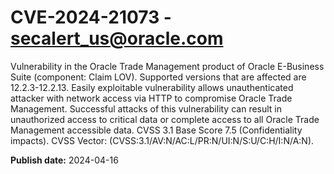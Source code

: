 # CVE-2024-21073 - secalert_us@oracle.com

Vulnerability in the Oracle Trade Management product of Oracle E-Business Suite (component: Claim LOV).  Supported versions that are affected are 12.2.3-12.2.13. Easily exploitable vulnerability allows unauthenticated attacker with network access via HTTP to compromise Oracle Trade Management.  Successful attacks of this vulnerability can result in  unauthorized access to critical data or complete access to all Oracle Trade Management accessible data. CVSS 3.1 Base Score 7.5 (Confidentiality impacts).  CVSS Vector: (CVSS:3.1/AV:N/AC:L/PR:N/UI:N/S:U/C:H/I:N/A:N).

**Publish date:** 2024-04-16
